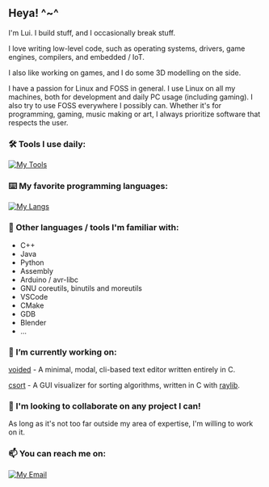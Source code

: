 ## Heya! ^~^

I'm Lui. I build stuff, and I occasionally break stuff.

I love writing low-level code, such as operating systems, drivers, game engines, compilers, and embedded / IoT.

I also like working on games, and I do some 3D modelling on the side.

I have a passion for Linux and FOSS in general. I use Linux on all my machines, both for development and daily PC usage (including gaming).
I also try to use FOSS everywhere I possibly can. Whether it's for programming, gaming, music making or art, I always prioritize software that respects the user.


### 🛠️ Tools I use daily:

[![My Tools](https://skillicons.dev/icons?i=git,vim,emacs,bash,linux,md&perline=9)](https://skillicons.dev)

### ⌨️ My favorite programming languages:

[![My Langs](https://skillicons.dev/icons?i=c,zig,rust,haskell&perline=4)](https://skillicons.dev)

### 🔎 Other languages / tools I'm familiar with:
- C++
- Java
- Python
- Assembly
- Arduino / avr-libc
- GNU coreutils, binutils and moreutils
- VSCode
- CMake
- GDB
- Blender
- ...

### 🔭 I’m currently working on:
[voided](https://github.com/Kode-Kun/voided) - A minimal, modal, cli-based text editor written entirely in C.

[csort](https://github.com/Kode-Kun/csort) - A GUI visualizer for sorting algorithms, written in C with [raylib](https://github.com/raysan5/raylib).

### 🤝 I'm looking to collaborate on any project I can!
As long as it's not too far outside my area of expertise, I'm willing to work on it.

### 📫 You can reach me on:
[![My Email](https://img.shields.io/badge/Gmail-D14836?style=for-the-badge&logo=gmail&logoColor=white)](kodekun.dev@gmail.com)


<!--
**Kode-Kun/Kode-Kun** is a ✨ _special_ ✨ repository because its `README.md` (this file) appears on your GitHub profile.

Here are some ideas to get you started:

- 🔭 I’m currently working on ...
- 🌱 I’m currently learning ...
- 👯 I’m looking to collaborate on ...
- 🤔 I’m looking for help with ...
- 💬 Ask me about ...
- 📫 How to reach me: ...
- 😄 Pronouns: ...
- ⚡ Fun fact: ...
-->
